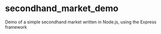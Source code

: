 # secondhand_market_demo
Demo of a simple secondhand market written in Node.js, using the Express framework
